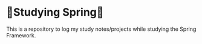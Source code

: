 # :blossom:Studying Spring:blossom:
This is a repository to log my study notes/projects while studying the Spring Framework.

